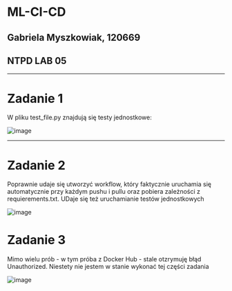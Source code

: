 # ML-CI-CD
## Gabriela Myszkowiak, 120669
## NTPD LAB 05
--------------------------------------------------------
# Zadanie 1
W pliku test_file.py znajdują się testy jednostkowe:

![image](https://github.com/user-attachments/assets/a77646c2-7897-449e-8150-337a0df8a627)

---------------------------------------------------------

# Zadanie 2
Poprawnie udaje się utworzyć workflow, który faktycznie uruchamia się automatycznie przy każdym pushu i pullu oraz pobiera zależności z requierements.txt. UDaje się też uruchamianie testów jednostkowych

![image](https://github.com/user-attachments/assets/636845e9-7c45-46dd-8e49-b5f4c9272691)

# Zadanie 3
Mimo wielu prób - w tym próba z Docker Hub - stale otzrymuję błąd Unauthorized. Niestety nie jestem w stanie wykonać tej części zadania

![image](https://github.com/user-attachments/assets/8e03438f-e18e-410c-a98b-3c19c78a25a9)

